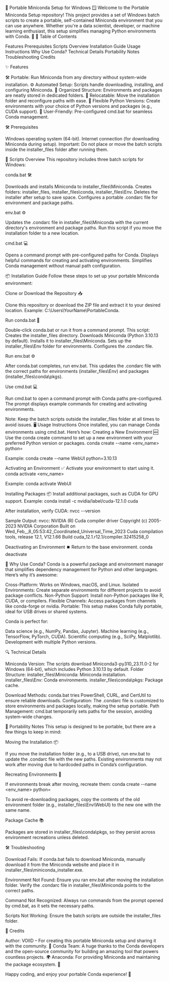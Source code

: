 🚀 Portable Miniconda Setup for Windows 🪟
Welcome to the Portable Miniconda Setup repository! This project provides a set of Windows batch scripts to create a portable, self-contained Miniconda environment that you can use anywhere. Whether you're a data scientist, developer, or machine learning enthusiast, this setup simplifies managing Python environments with Conda. 🌟
📖 Table of Contents

Features
Prerequisites
Scripts Overview
Installation Guide
Usage Instructions
Why Use Conda?
Technical Details
Portability Notes
Troubleshooting
Credits

✨ Features

🛠️ Portable: Run Miniconda from any directory without system-wide installation.
⚙️ Automated Setup: Scripts handle downloading, installing, and configuring Miniconda.
📂 Organized Structure: Environments and packages are neatly stored in dedicated folders.
🔄 Relocatable: Move the installation folder and reconfigure paths with ease.
🐍 Flexible Python Versions: Create environments with your choice of Python versions and packages (e.g., CUDA support).
🚀 User-Friendly: Pre-configured cmd.bat for seamless Conda management.

🛠️ Prerequisites

Windows operating system (64-bit).
Internet connection (for downloading Miniconda during setup).
Important: Do not place or move the batch scripts inside the installer_files folder after running them.

📜 Scripts Overview
This repository includes three batch scripts for Windows:

conda.bat 🛠️

Downloads and installs Miniconda to installer_files\Miniconda.
Creates folders: installer_files, installer_files\conda, installer_files\Env.
Deletes the installer after setup to save space.
Configures a portable .condarc file for environment and package paths.


env.bat ⚙️

Updates the .condarc file in installer_files\Miniconda with the current directory's environment and package paths.
Run this script if you move the installation folder to a new location.


cmd.bat 💻

Opens a command prompt with pre-configured paths for Conda.
Displays helpful commands for creating and activating environments.
Simplifies Conda management without manual path configuration.



📦 Installation Guide
Follow these steps to set up your portable Miniconda environment:

Clone or Download the Repository 📥

Clone this repository or download the ZIP file and extract it to your desired location.
Example: C:\Users\YourName\PortableConda.


Run conda.bat 🚀

Double-click conda.bat or run it from a command prompt.
This script:
Creates the installer_files directory.
Downloads Miniconda (Python 3.10.13 by default).
Installs it to installer_files\Miniconda.
Sets up the installer_files\Env folder for environments.
Configures the .condarc file.




Run env.bat ⚙️

After conda.bat completes, run env.bat.
This updates the .condarc file with the correct paths for environments (installer_files\Env) and packages (installer_files\conda\pkgs).


Use cmd.bat 💻

Run cmd.bat to open a command prompt with Conda paths pre-configured.
The prompt displays example commands for creating and activating environments.



Note: Keep the batch scripts outside the installer_files folder at all times to avoid issues.
🖥️ Usage Instructions
Once installed, you can manage Conda environments using cmd.bat. Here’s how:
Creating a New Environment 🆕
Use the conda create command to set up a new environment with your preferred Python version or packages.
conda create --name <env_name> python=<version>

Example:
conda create --name WebUI python=3.10.13

Activating an Environment ✅
Activate your environment to start using it.
conda activate <env_name>

Example:
conda activate WebUI

Installing Packages 📦
Install additional packages, such as CUDA for GPU support.
Example:
conda install -c nvidia/label/cuda-12.1.0 cuda

After installation, verify CUDA:
nvcc --version

Sample Output:
nvcc: NVIDIA (R) Cuda compiler driver
Copyright (c) 2005-2023 NVIDIA Corporation
Built on Wed_Feb__8_05:53:42_Coordinated_Universal_Time_2023
Cuda compilation tools, release 12.1, V12.1.66
Build cuda_12.1.r12.1/compiler.32415258_0

Deactivating an Environment ⏹️
Return to the base environment.
conda deactivate

🌟 Why Use Conda?
Conda is a powerful package and environment manager that simplifies dependency management for Python and other languages. Here’s why it’s awesome:

Cross-Platform: Works on Windows, macOS, and Linux.
Isolated Environments: Create separate environments for different projects to avoid package conflicts.
Non-Python Support: Install non-Python packages like R, CUDA, or compilers.
Flexible Channels: Access packages from channels like conda-forge or nvidia.
Portable: This setup makes Conda fully portable, ideal for USB drives or shared systems.

Conda is perfect for:

Data science (e.g., NumPy, Pandas, Jupyter).
Machine learning (e.g., TensorFlow, PyTorch, CUDA).
Scientific computing (e.g., SciPy, Matplotlib).
Development with multiple Python versions.

🔍 Technical Details

Miniconda Version: The scripts download Miniconda3-py310_23.11.0-2 for Windows (64-bit), which includes Python 3.10.13 by default.
Folder Structure:
installer_files\Miniconda: Miniconda installation.
installer_files\Env: Conda environments.
installer_files\conda\pkgs: Package cache.


Download Methods: conda.bat tries PowerShell, CURL, and CertUtil to ensure reliable downloads.
Configuration: The .condarc file is customized to store environments and packages locally, making the setup portable.
Path Management: cmd.bat temporarily sets paths for the session, avoiding system-wide changes.

📍 Portability Notes
This setup is designed to be portable, but there are a few things to keep in mind:

Moving the Installation 📦

If you move the installation folder (e.g., to a USB drive), run env.bat to update the .condarc file with the new paths.
Existing environments may not work after moving due to hardcoded paths in Conda’s configuration.


Recreating Environments 🔄

If environments break after moving, recreate them:
conda create --name <env_name> python=<version>


To avoid re-downloading packages, copy the contents of the old environment folder (e.g., installer_files\Env\WebUI) to the new one with the same name.



Package Cache 📚

Packages are stored in installer_files\conda\pkgs, so they persist across environment recreations unless deleted.



🛠️ Troubleshooting

Download Fails:
If conda.bat fails to download Miniconda, manually download it from the Miniconda website and place it in installer_files\miniconda_installer.exe.


Environment Not Found:
Ensure you ran env.bat after moving the installation folder.
Verify the .condarc file in installer_files\Miniconda points to the correct paths.


Command Not Recognized:
Always run commands from the prompt opened by cmd.bat, as it sets the necessary paths.


Scripts Not Working:
Ensure the batch scripts are outside the installer_files folder.



🙌 Credits

Author: VOIID – For creating this portable Miniconda setup and sharing it with the community. 🙏
Conda Team: A huge thanks to the Conda developers and the open-source community for building an amazing tool that powers countless projects. 🌍
Anaconda: For providing Miniconda and maintaining the package ecosystem. 🚀

Happy coding, and enjoy your portable Conda experience! 🎉
